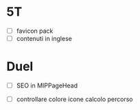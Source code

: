 # 5T

- [ ] favicon pack
- [ ] contenuti in inglese

# Duel 

- [ ] SEO in MIPPageHead
- [ ] controllare colore icone calcolo percorso

